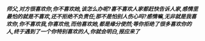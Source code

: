 ***师父,对方很喜欢你,你不喜欢她,该怎么办呢?喜不喜欢人家都赶快告诉人家,感情里最怕的就是不喜欢,还不拒绝不负责任;那不是怕别人伤心吗?感情嘛,无非就是我喜欢你,你不喜欢我,你喜欢他,而他喜欢她,都是缘分使然;等你拒绝了很多喜欢你的人,终于遇到了一个你特别喜欢的人,你就会明白,报应来了***